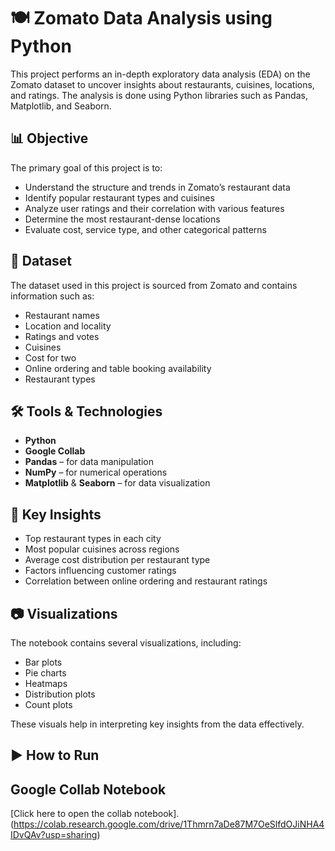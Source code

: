 # 🍽️ Zomato Data Analysis using Python

This project performs an in-depth exploratory data analysis (EDA) on the Zomato dataset to uncover insights about restaurants, cuisines, locations, and ratings. The analysis is done using Python libraries such as Pandas, Matplotlib, and Seaborn.

## 📊 Objective

The primary goal of this project is to:
- Understand the structure and trends in Zomato’s restaurant data
- Identify popular restaurant types and cuisines
- Analyze user ratings and their correlation with various features
- Determine the most restaurant-dense locations
- Evaluate cost, service type, and other categorical patterns

## 📁 Dataset

The dataset used in this project is sourced from Zomato and contains information such as:
- Restaurant names
- Location and locality
- Ratings and votes
- Cuisines
- Cost for two
- Online ordering and table booking availability
- Restaurant types

## 🛠️ Tools & Technologies

- **Python**
- **Google Collab**
- **Pandas** – for data manipulation
- **NumPy** – for numerical operations
- **Matplotlib** & **Seaborn** – for data visualization

## 📌 Key Insights

- Top restaurant types in each city
- Most popular cuisines across regions
- Average cost distribution per restaurant type
- Factors influencing customer ratings
- Correlation between online ordering and restaurant ratings

## 📷 Visualizations

The notebook contains several visualizations, including:
- Bar plots
- Pie charts
- Heatmaps
- Distribution plots
- Count plots

These visuals help in interpreting key insights from the data effectively.

## ▶️ How to Run
## Google Collab Notebook
[Click here to open the collab notebook].(https://colab.research.google.com/drive/1Thmrn7aDe87M7OeSlfdOJiNHA4IDvQAv?usp=sharing)
